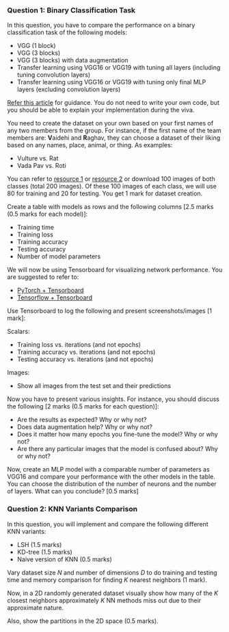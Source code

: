 ### Question 1: Binary Classification Task

In this question, you have to compare the performance on a binary classification task of the following models:

- VGG (1 block)
- VGG (3 blocks)
- VGG (3 blocks) with data augmentation
- Transfer learning using VGG16 or VGG19 with tuning all layers (including tuning convolution layers)
- Transfer learning using VGG16 or VGG19 with tuning only final MLP layers (excluding convolution layers)

[Refer this article](https://machinelearningmastery.com/how-to-develop-a-convolutional-neural-network-to-classify-photos-of-dogs-and-cats/) for guidance. You do not need to write your own code, but you should be able to explain your implementation during the viva.

You need to create the dataset on your own based on your first names of any two members from the group. For instance, if the first name of the team members are: **V**aidehi and **R**aghav, they can choose a dataset of their liking based on any names, place, animal, or thing. As examples:

- Vulture vs. Rat
- Vada Pav vs. Roti

You can refer to [resource 1](https://python.plainenglish.io/how-to-automatically-download-bulk-images-for-your-dataset-using-python-f1efffba7a03) or [resource 2](https://github.com/JorgePoblete/DuckDuckGoImages) or download 100 images of both classes (total 200 images). Of these 100 images of each class, we will use 80 for training and 20 for testing. You get 1 mark for dataset creation.

Create a table with models as rows and the following columns [2.5 marks (0.5 marks for each model)]:

- Training time
- Training loss
- Training accuracy
- Testing accuracy
- Number of model parameters

We will now be using Tensorboard for visualizing network performance. You are suggested to refer to:

- [PyTorch + Tensorboard](https://www.youtube.com/watch?v=RLqsxWaQdHE)
- [Tensorflow + Tensorboard](https://www.youtube.com/watch?v=k7KfYXXrOj0)

Use Tensorboard to log the following and present screenshots/images [1 mark]:

Scalars:
- Training loss vs. iterations (and not epochs)
- Training accuracy vs. iterations (and not epochs)
- Testing accuracy vs. iterations (and not epochs)

Images:
- Show all images from the test set and their predictions

Now you have to present various insights. For instance, you should discuss the following [2 marks (0.5 marks for each question)]:

- Are the results as expected? Why or why not?
- Does data augmentation help? Why or why not?
- Does it matter how many epochs you fine-tune the model? Why or why not?
- Are there any particular images that the model is confused about? Why or why not?

Now, create an MLP model with a comparable number of parameters as VGG16 and compare your performance with the other models in the table. You can choose the distribution of the number of neurons and the number of layers. What can you conclude? [0.5 marks]

### Question 2: KNN Variants Comparison

In this question, you will implement and compare the following different KNN variants:

- LSH (1.5 marks)
- KD-tree (1.5 marks)
- Naive version of KNN (0.5 marks)

Vary dataset size $N$ and number of dimensions $D$ to do training and testing time and memory comparison for finding $K$ nearest neighbors (1 mark).

Now, in a 2D randomly generated dataset visually show how many of the $K$ closest neighbors approximately $K$ NN methods miss out due to their approximate nature.

Also, show the partitions in the 2D space (0.5 marks).
```
